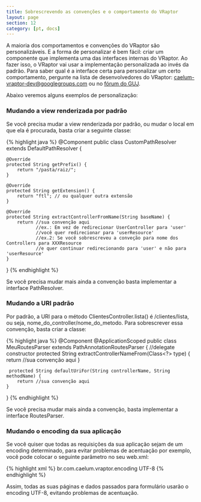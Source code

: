 ```yaml
---
title: Sobrescrevendo as convenções e o comportamento do VRaptor
layout: page
section: 12
category: [pt, docs]
---
```


A maioria dos comportamentos e convenções do VRaptor são personalizáveis. E a forma de personalizar é bem fácil: criar um componente que implementa uma das interfaces internas do VRaptor. Ao fazer isso, o VRaptor vai usar a implementação personalizada ao invés da padrão.
Para saber qual é a interface certa para personalizar um certo comportamento, pergunte na lista de desenvolvedores do VRaptor: caelum-vraptor-dev@googlegroups.com ou no <a href="http://www.guj.com.br/forums/show/23.java">fórum do GUJ</a>.

Abaixo veremos alguns exemplos de personalização:

<h3>Mudando a view renderizada por padrão</h3>

Se você precisa mudar a view renderizada por padrão, ou mudar o local em que ela é procurada, basta criar a seguinte classe:

{% highlight java %}
@Component
public class CustomPathResolver extends DefaultPathResolver {
    
    @Override
    protected String getPrefix() {
        return "/pasta/raiz/";
    }
    
    @Override
    protected String getExtension() {
        return "ftl"; // ou qualquer outra extensão
    }

    @Override
    protected String extractControllerFromName(String baseName) {
        return //sua convenção aqui
               //ex.: Em vez de redirecionar UserController para 'user'
               //você quer redirecionar para 'userResource'
               //ex.2: Se você sobrescreveu a conveção para nome dos Controllers para XXXResource
               //e quer continuar redirecionando para 'user' e não para 'userResource'
    }

}
{% endhighlight %}

Se você precisa mudar mais ainda a convenção basta implementar a interface PathResolver.

<h3>Mudando a URI padrão</h3>

Por padrão, a URI para o método ClientesController.lista() é /clientes/lista, ou seja, nome_do_controller/nome_do_metodo. Para sobrescrever essa convenção, basta criar a classe:

{% highlight java %}
@Component
@ApplicationScoped
public class MeuRoutesParser extends PathAnnotationRoutesParser {
    //delegate constructor
    protected String extractControllerNameFrom(Class<?> type) {
        return //sua convenção aqui
    }

     protected String defaultUriFor(String controllerName, String methodName) {
        return //sua convenção aqui
    }
}
{% endhighlight %}

Se você precisa mudar mais ainda a convenção, basta implementar a interface RoutesParser.

<h3>Mudando o encoding da sua aplicação</h3>

Se você quiser que todas as requisições da sua aplicação sejam de um encoding determinado, para evitar problemas de acentuação por exemplo, você pode colocar o seguinte parâmetro no seu web.xml:

{% highlight xml %}
<context-param>
    <param-name>br.com.caelum.vraptor.encoding</param-name>
    <param-value>UTF-8</param-value>
</context-param>
{% endhighlight %}

Assim, todas as suas páginas e dados passados para formulário usarão o encoding UTF-8, evitando problemas de acentuação.
